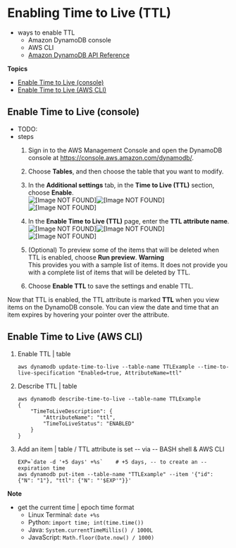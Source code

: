 # Enabling Time to Live \(TTL\)<a name="time-to-live-ttl-how-to"></a>

* ways to enable TTL
  * Amazon DynamoDB console
  * AWS CLI
  * [Amazon DynamoDB API Reference](https://docs.aws.amazon.com/amazondynamodb/latest/APIReference/)

**Topics**
+ [Enable Time to Live \(console\)](#time-to-live-ttl-how-to-enable-console)
+ [Enable Time to Live \(AWS CLI\)](#time-to-live-ttl-how-to-enable-cli-sdk)

## Enable Time to Live \(console\)<a name="time-to-live-ttl-how-to-enable-console"></a>

* TODO:
* steps
  1. Sign in to the AWS Management Console and open the DynamoDB console at [https://console\.aws\.amazon\.com/dynamodb/](https://console.aws.amazon.com/dynamodb/)\.

  1. Choose **Tables**, and then choose the table that you want to modify\.

  1. In the **Additional settings** tab, in the **Time to Live \(TTL\)** section, choose **Enable**\.  
  ![\[Image NOT FOUND\]](http://docs.aws.amazon.com/amazondynamodb/latest/developerguide/images/ttl_table.png)![\[Image NOT FOUND\]](http://docs.aws.amazon.com/amazondynamodb/latest/developerguide/)![\[Image NOT FOUND\]](http://docs.aws.amazon.com/amazondynamodb/latest/developerguide/)

  1. In the **Enable Time to Live \(TTL\)** page, enter the **TTL attribute name**\.  
  ![\[Image NOT FOUND\]](http://docs.aws.amazon.com/amazondynamodb/latest/developerguide/images/ttl_enable.png)![\[Image NOT FOUND\]](http://docs.aws.amazon.com/amazondynamodb/latest/developerguide/)![\[Image NOT FOUND\]](http://docs.aws.amazon.com/amazondynamodb/latest/developerguide/)

  1. \(Optional\) To preview some of the items that will be deleted when TTL is enabled, choose **Run preview**\.
  **Warning**  
  This provides you with a sample list of items\. It does not provide you with a complete list of items that will be deleted by TTL\.

  1. Choose **Enable TTL** to save the settings and enable TTL\.

Now that TTL is enabled, the TTL attribute is marked **TTL** when you view items on the DynamoDB console\. You can view the date and time that an item expires by hovering your pointer over the attribute\.

## Enable Time to Live \(AWS CLI\)<a name="time-to-live-ttl-how-to-enable-cli-sdk"></a>

1. Enable TTL | table

   ```
   aws dynamodb update-time-to-live --table-name TTLExample --time-to-live-specification "Enabled=true, AttributeName=ttl"
   ```

1. Describe TTL | table

   ```
   aws dynamodb describe-time-to-live --table-name TTLExample
   {
       "TimeToLiveDescription": {
           "AttributeName": "ttl",
           "TimeToLiveStatus": "ENABLED"
       }
   }
   ```

1. Add an item | table / TTL attribute is set -- via -- BASH shell & AWS CLI 

   ```
   EXP=`date -d '+5 days' +%s`    # +5 days, -- to create an -- expiration time
   aws dynamodb put-item --table-name "TTLExample" --item '{"id": {"N": "1"}, "ttl": {"N": "'$EXP'"}}'
   ```


**Note**  
* get the current time | epoch time format
  * Linux Terminal: `date +%s`
  * Python: `import time; int(time.time())`
  * Java: `System.currentTimeMillis() / 1000L`
  * JavaScript: `Math.floor(Date.now() / 1000)`